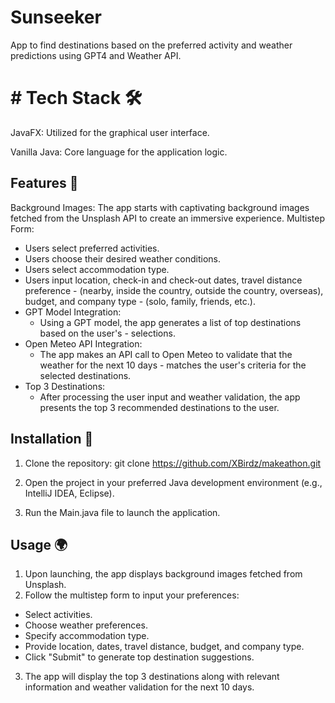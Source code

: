 
# Sunseeker

App to find destinations based on the preferred activity and weather predictions using GPT4 and Weather API. 

# # Tech Stack 🛠️

JavaFX: Utilized for the graphical user interface.

Vanilla Java: Core language for the application logic.



## Features 🌟
Background Images: The app starts with captivating background images fetched from the Unsplash API to create an immersive experience.
Multistep Form:
- Users select preferred activities.
- Users choose their desired weather conditions.
- Users select accommodation type.
- Users input location, check-in and check-out dates, travel distance preference - (nearby, inside the country, outside the country, overseas), budget, and company type - (solo, family, friends, etc.).
- GPT Model Integration:
    * Using a GPT model, the app generates a list of top destinations based on the user's - selections.
- Open Meteo API Integration:
    * The app makes an API call to Open Meteo to validate that the weather for the next 10 days - matches the user's criteria for the selected destinations.
- Top 3 Destinations:
    * After processing the user input and weather validation, the app presents the top 3 recommended destinations to the user.


## Installation 🚀

1. Clone the repository:
    git clone https://github.com/XBirdz/makeathon.git

2. Open the project in your preferred Java development environment (e.g., IntelliJ IDEA, Eclipse).
3. Run the Main.java file to launch the application.

    
## Usage 🌍

1. Upon launching, the app displays background images fetched from Unsplash.
2. Follow the multistep form to input your preferences:
* Select activities.
* Choose weather preferences.
* Specify accommodation type.
* Provide location, dates, travel distance, budget, and company type.
* Click "Submit" to generate top destination suggestions.
3. The app will display the top 3 destinations along with relevant information and weather validation for the next 10 days.


